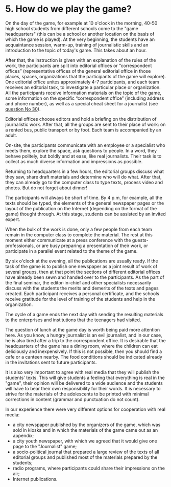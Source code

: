 # 5. How do we play the game?

On the day of the game, for example at 10 o'clock in the morning, 40-50 high school students from different schools come to the "game headquarters" (this can be a school or another location on the basis of which the game is played). At the very beginning, the students have an acquaintance session, warm-up, training of journalistic skills and an introduction to the topic of today's game. This takes about an hour.

After that, the instruction is given with an explanation of the rules of the work, the participants are split into editorial offices or “correspondent offices” (representative offices of the general editorial office in those places, spaces, organizations that the participants of the game will explore). One editorial office unites approximately 4-7 participants, and each team receives an editorial task, to investigate a particular place or organization. All the participants receive information materials on the topic of the game, some information on the specific “correspondent office” (including address and phone number), as well as a special cheat sheet for a journalist (see [question No 30](../30.-where-can-the-example-be-viewed.md)).

Editorial offices choose editors and hold a briefing on the distribution of journalistic work. After that, all the groups are sent to their place of work: on a rented bus, public transport or by foot. Each team is accompanied by an adult.

On-site, the participants communicate with an employee or a specialist who meets them, explore the space, ask questions to people. In a word, they behave politely, but boldly and at ease, like real journalists. Their task is to collect as much diverse information and impressions as possible.

Returning to headquarters in a few hours, the editorial groups discuss what they saw, share draft materials and determine who will do what. After that, they can already go to the computer class to type texts, process video and photos. But do not forget about dinner!

The participants will always be short of time. By 4 p.m, for example, all the texts should be typed, the elements of the general newspaper pages or the layout of the publication on the Internet (depending on the format of the game) thought through. At this stage, students can be assisted by an invited expert.

When the bulk of the work is done, only a few people from each team remain in the computer class to complete the material. The rest at this moment either communicate at a press conference with the guests-professionals, or are busy preparing a presentation of their work, or participate in a parallel event related to the theme of the game.

By six o'clock at the evening, all the publications are usually ready. If the task of the game is to publish one newspaper as a joint result of work of several groups, then at that point the sections of different editorial offices have already been sewn and handed over to the participants. As the part of the final seminar, the editor-in-chief and other specialists necessarily discuss with the students the merits and demerits of the texts and pages created. Each participant receives a personal certificate, and the schools receive gratitude for the level of training of the students and help in the organization.

The cycle of a game ends the next day with sending the resulting materials to the enterprises and institutions that the teenagers had visited.

The question of lunch at the game day is worth being paid more attention here. As you know, a hungry journalist is an evil journalist, and in our case, he is also tired after a trip to the correspondent office. It is desirable that the headquarters of the game has a dining room, where the children can eat deliciously and inexpensively. If this is not possible, then you should find a cafe or a canteen nearby. The food conditions should be indicated already in the invitations sent to future participants.

It is also very important to agree with real media that they will publish the students' texts. This will give students a feeling that everything is real in the "game", their opinion will be delivered to a wide audience and the students will have to bear their own responsibility for their words. It is necessary to strive for the materials of the adolescents to be printed with minimal corrections in content (grammar and punctuation do not count).

In our experience there were very different options for cooperation with real media:

* a city newspaper published by the organizers of the game, which was sold in kiosks and in which the materials of the game came out as an appendix;
* a city youth newspaper, with which we agreed that it would give one page to the "Journalist" game;
* a socio-political journal that prepared a large review of the texts of all editorial groups and published most of the materials prepared by the students;
* radio programs, where  participants could share their impressions on the air;
* Internet publications.
